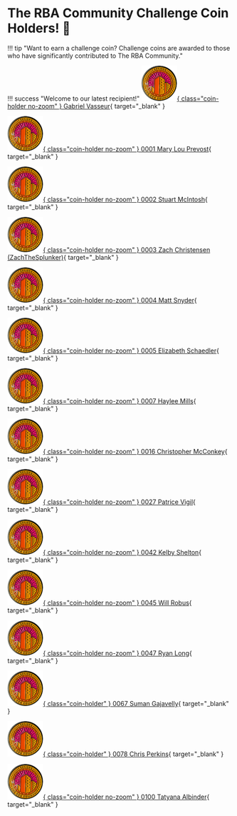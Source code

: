 # The RBA Community Challenge Coin Holders! :raised_hands:

!!! tip "Want to earn a challenge coin? Challenge coins are awarded to those who have significantly contributed to The RBA Community."

!!! success "Welcome to our latest recipient!"
    [![Gabriel Vasseur](../assets/challenge-coin-small.png){ class="coin-holder no-zoom" } Gabriel Vasseur](https://www.gabrielvasseur.com/ "Follow Gabriel Vasseur"){ target="_blank" }

[![0001 Mary Lou Prevost](../assets/challenge-coin-small.png){ class="coin-holder no-zoom" } 0001 Mary Lou Prevost](https://www.linkedin.com/in/maprevost/ "Follow Mary Lou Prevost"){ target="_blank" }

[![0002 Stuart McIntosh](../assets/challenge-coin-small.png){ class="coin-holder no-zoom" } 0002 Stuart McIntosh](https://www.linkedin.com/in/stuartmcintosh/ "Follow Stuart McIntosh"){ target="_blank" }

[![0003 Zach Christensen (ZachTheSplunker)](../assets/challenge-coin-small.png){ class="coin-holder no-zoom" } 0003 Zach Christensen (ZachTheSplunker)](https://www.linkedin.com/in/zachthesplunker/ "Follow Zach Christensen (ZachTheSplunker)"){ target="_blank" }

[![0004 Matt Snyder](../assets/challenge-coin-small.png){ class="coin-holder no-zoom" } 0004 Matt Snyder](https://www.linkedin.com/in/matthew-snyder-48b39987/ "Follow Matt Snyder"){ target="_blank" }

[![0005 Elizabeth Schaedler](../assets/challenge-coin-small.png){ class="coin-holder no-zoom" } 0005 Elizabeth Schaedler](https://www.linkedin.com/in/elizabethschaedler/ "Follow Elizabeth Schaedler"){ target="_blank" }

[![0007 Haylee Mills](../assets/challenge-coin-small.png){ class="coin-holder no-zoom" } 0007 Haylee Mills](https://www.linkedin.com/in/7thdrxn/ "Follow Haylee Mills"){ target="_blank" }

 [![0016 Christopher McConkey](../assets/challenge-coin-small.png){ class="coin-holder no-zoom" } 0016 Christopher McConkey](https://www.linkedin.com/in/christopher-mcconkey2018/ "Follow Christopher McConkey"){ target="_blank" }

[![0027 Patrice Vigil](../assets/challenge-coin-small.png){ class="coin-holder no-zoom" } 0027 Patrice Vigil](https://www.linkedin.com/in/patrice-vigil-96a70a52/ "Follow Patrice Vigil"){ target="_blank" }

[![0042 Kelby Shelton](../assets/challenge-coin-small.png){ class="coin-holder no-zoom" } 0042 Kelby Shelton](https://www.linkedin.com/in/kelby-shelton/ "Follow Kelby Shelton"){ target="_blank" }

[![0045 Will Robus](../assets/challenge-coin-small.png){ class="coin-holder no-zoom" } 0045 Will Robus](https://www.linkedin.com/in/failfastcheap/ "Follow Will Robus"){ target="_blank" }

[![0047 Ryan Long](../assets/challenge-coin-small.png){ class="coin-holder no-zoom" } 0047 Ryan Long](https://www.linkedin.com/in/rrlong89/ "Follow Ryan Long"){ target="_blank" }

[![0067 Suman Gajavelly](../assets/challenge-coin-small.png){ class="coin-holder" } 0067 Suman Gajavelly](https://www.linkedin.com/in/sumangajavelly/ "Follow Suman Gajavelly"){ target="_blank" }

[![0078 Chris Perkins](../assets/challenge-coin-small.png){ class="coin-holder" } 0078 Chris Perkins](https://www.linkedin.com/in/cperkins2/ "Follow Chris Perkins"){ target="_blank" }

[![0100 Tatyana Albinder](../assets/challenge-coin-small.png){ class="coin-holder no-zoom" } 0100 Tatyana Albinder](https://www.linkedin.com/in/tatyana-rivkah-albinder/ "Follow Tatyana Albinder"){ target="_blank" }
